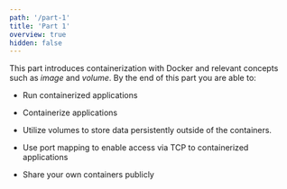 ```yaml
---
path: '/part-1'
title: 'Part 1'
overview: true
hidden: false
---
```


This part introduces containerization with Docker and relevant concepts such as *image* and *volume*. By the end of this part you are able to:

* Run containerized applications

* Containerize applications

* Utilize volumes to store data persistently outside of the containers.

* Use port mapping to enable access via TCP to containerized applications

* Share your own containers publicly

<pages-in-this-section></pages-in-this-section>

<exercises-in-this-section></exercises-in-this-section>
